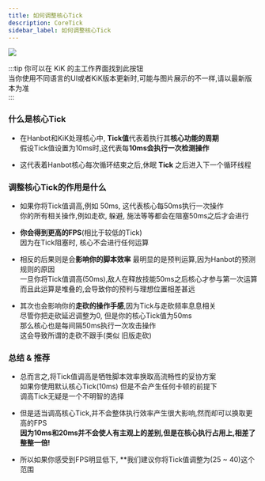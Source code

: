 ```yaml
---
title: 如何调整核心Tick
description: CoreTick
sidebar_label: 如何调整核心Tick
---
```



![](https://cdn.jsdelivr.net/gh/WizisCool/PicGo_Res@master//img/CoreTick.png)

:::tip
你可以在 KiK 的主工作界面找到此按钮  
当你使用不同语言的UI或者KiK版本更新时,可能与图片展示的不一样,请以最新版本为准  
:::
### 什么是核心Tick
- 在Hanbot和KiK处理核心中, **Tick值**代表着执行其**核心功能的周期**  
假设Tick值设置为10ms时,这代表每**10ms会执行一次检测操作**

- 这代表着Hanbot核心每次循环结束之后,休眠 **Tick** 之后进入下一个循环线程  
  
### 调整核心Tick的作用是什么
- 如果你将Tick值调高,例如 50ms, 这代表核心每50ms执行一次操作  
你的所有相关操作,例如走砍, 躲避, 施法等等都会在阻塞50ms之后才会进行

- **你会得到更高的FPS**(相比于较低的Tick)  
因为在Tick阻塞时, 核心不会进行任何运算

- 相反的后果则是会**影响你的脚本效率**
最明显的是预判运算,因为Hanbot的预测规则的原因  
一旦你将Tick值调高(50ms),敌人在释放技能50ms之后核心才参与第一次运算  
而且此运算是堆叠的,会导致你的预判与理想位置相差甚远

- 其次也会影响你的**走砍的操作手感**,因为Tick与走砍频率息息相关  
尽管你把走砍延迟调整为0, 但是你的核心Tick值为50ms  
那么核心也是每间隔50ms执行一次攻击操作  
这会导致所谓的走砍不跟手(类似 旧版走砍)
  
### 总结 & 推荐
- 总而言之,将Tick值调高是牺牲脚本效率换取高流畅性的妥协方案  
如果你使用默认核心Tick(10ms) 但是不会产生任何卡顿的前提下  
调高Tick无疑是一个不明智的选择

- 但是适当调高核心Tick,并不会整体执行效率产生很大影响,然而却可以换取更高的FPS  
**因为10ms和20ms并不会使人有主观上的差别,但是在核心执行占用上,相差了整整一倍!**  

- 所以如果你感受到FPS明显低下, **我们建议你将Tick值调整为(25 ~ 40)这个范围  

